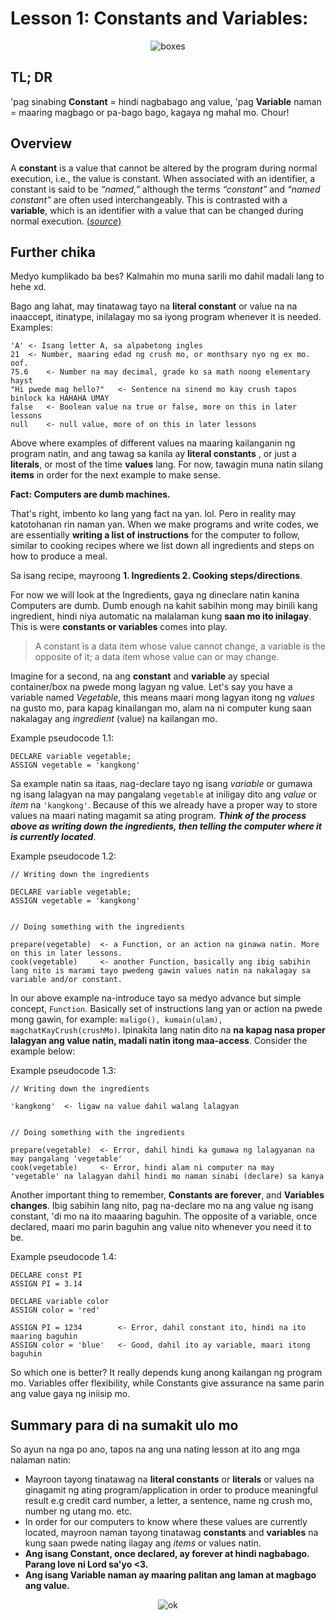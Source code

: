 Lesson 1: Constants and Variables:
===================================
<p align="center">
	<img src="https://media.giphy.com/media/3oEdvcXYvGxhkOZD3O/giphy.gif" alt="boxes">
</p>


## TL; DR
'pag sinabing **Constant** = hindi nagbabago ang value, 'pag **Variable** naman = maaring magbago or pa-bago bago, kagaya ng mahal mo. Chour!

## Overview
A **constant** is a value that cannot be altered by the program during normal execution, i.e., the value is constant. When associated with an identifier, a constant is said to be *“named,”* although the terms *“constant”* and *“named constant”* are often used interchangeably. This is contrasted with a **variable**, which is an identifier with a value that can be changed during normal execution. [(*source*)](https://press.rebus.community/programmingfundamentals/chapter/constants-and-variables/ "Constants & Variables")


## Further chika

Medyo kumplikado ba bes? Kalmahin mo muna sarili mo dahil madali lang to hehe xd.

Bago ang lahat, may tinatawag tayo na **literal constant** or value na na inaaccept, itinatype, inilalagay mo sa iyong program whenever it is needed. Examples:

	'A'	<- Isang letter A, sa alpabetong ingles
	21	<- Number, maaring edad ng crush mo, or monthsary nyo ng ex mo. oof.
	75.6	<- Number na may decimal, grade ko sa math noong elementary hayst
	"Hi pwede mag hello?"	<- Sentence na sinend mo kay crush tapos binlock ka HAHAHA UMAY
	false	<- Boolean value na true or false, more on this in later lessons
	null	<- null value, more of on this in later lessons

Above where examples of different values na maaring kailanganin ng program natin, and ang tawag sa kanila ay **literal constants** , or just a **literals**, or most of the time **values** lang. For now, tawagin muna natin silang **items** in order for the next example to make sense.

**Fact: Computers are dumb machines.**

That's right, imbento ko lang yang fact na yan. lol. Pero in reality may katotohanan rin naman yan. When we make programs and write codes, we are essentially **writing a list of instructions** for the computer to follow, similar to cooking recipes where we list down all ingredients and steps on how to produce a meal.

Sa isang recipe, mayroong **1. Ingredients 2. Cooking steps/directions**.

For now we will look at the Ingredients, gaya ng dineclare natin kanina Computers are dumb. Dumb enough na kahit sabihin mong may binili kang ingredient, hindi niya automatic na malalaman kung **saan mo ito inilagay**. This is were **constants or variables** comes into play.

> A constant is a data item whose value cannot change, a variable is the opposite of it; a data item whose value can or may change.

Imagine for a second, na ang **constant** and **variable** ay special container/box na pwede mong lagyan ng value. Let's say you have a variable named *Vegetable*, this means maari mong lagyan itong ng *values* na gusto mo, para kapag kinailangan mo, alam na ni computer kung saan nakalagay ang *ingredient* (value) na kailangan mo.

Example pseudocode 1.1:

	DECLARE variable vegetable;
	ASSIGN vegetable = 'kangkong'

Sa example natin sa itaas, nag-declare tayo ng isang *variable* or gumawa ng isang lalagyan na may pangalang `vegetable` at iniligay dito ang *value* or *item* na `'kangkong'`. Because of this we already have a proper way to store values na maari nating magamit sa ating program. ***Think of the process above as writing down the ingredients, then telling the computer where it is currently located***.

Example pseudocode 1.2:

	// Writing down the ingredients
	
	DECLARE variable vegetable;
	ASSIGN vegetable = 'kangkong'
	
	
	// Doing something with the ingredients
	
	prepare(vegetable)	<- a Function, or an action na ginawa natin. More on this in later lessons.
	cook(vegetable)		<- another Function, basically ang ibig sabihin lang nito is marami tayo pwedeng gawin values natin na nakalagay sa variable and/or constant.

In our above example na-introduce tayo sa medyo advance but simple concept, `Function`. Basically set of instructions lang yan or action na pwede mong gawin, for example: `maligo(), kumain(ulam), magchatKayCrush(crushMo)`. Ipinakita lang natin dito na **na kapag nasa proper lalagyan ang value natin, madali natin itong maa-access**. Consider the example below:

Example pseudocode 1.3:

	// Writing down the ingredients
	
	'kangkong'	<- ligaw na value dahil walang lalagyan
	
	
	// Doing something with the ingredients
	
	prepare(vegetable)	<- Error, dahil hindi ka gumawa ng lalagyanan na may pangalang 'vegetable'
	cook(vegetable)		<- Error, hindi alam ni computer na may 'vegetable' na lalagyan dahil hindi mo naman sinabi (declare) sa kanya

Another important thing to remember, **Constants are forever**, and **Variables changes**. Ibig sabihin lang nito, pag na-declare mo na ang value ng isang constant, 'di mo na ito maaaring baguhin. The opposite of a variable, once declared, maari mo parin  baguhin ang value nito whenever you need it to be.

Example pseudocode 1.4:

	DECLARE const PI
	ASSIGN PI = 3.14
	
	DECLARE variable color
	ASSIGN color = 'red'
	
	ASSIGN PI = 1234		<- Error, dahil constant ito, hindi na ito maaring baguhin
	ASSIGN color = 'blue'	<- Good, dahil ito ay variable, maari itong baguhin
	

So which one is better? It really depends kung anong kailangan ng program mo. Variables offer flexibility, while Constants give assurance na same parin ang value gaya ng iniisip mo.

## Summary para di na sumakit ulo mo
So ayun na nga po ano, tapos na ang una nating lesson at ito ang mga nalaman natin:

- Mayroon tayong tinatawag na **literal constants** or **literals** or values na ginagamit ng ating program/application in order to produce meaningful result e.g credit card number, a letter, a sentence, name ng crush mo, number ng utang mo. etc.
- In order for our computers to know where these values are currently located, mayroon naman tayong tinatawag **constants** and **variables** na kung saan pwede nating ilagay ang *items* or values natin.
- **Ang isang Constant, once declared, ay forever at hindi nagbabago. Parang love ni Lord sa'yo <3.**
- **Ang isang Variable naman ay maaring palitan ang laman at magbago ang value.**


<p align="center">
	<img src="https://media.giphy.com/media/l41lUjUgLLwWrz20w/giphy.gif" alt="ok">
</p>
